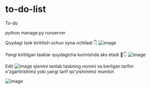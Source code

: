 # to-do-list
To-do

python manage.py runserver

Quydagi task kiritilish uchun oyna ochiladi 👇
![image](https://github.com/dilshodbek0705/to-do-list/assets/90814068/6b06b6cf-2112-4164-b646-98d5f6c99097)

Yangi kiritilgan tasklar quydagicha kurinishda aks etadi 🙂👇
![image](https://github.com/dilshodbek0705/to-do-list/assets/90814068/cc6fb505-aa18-42ff-9a91-3047366e5c1e)


Edit ![image](https://github.com/dilshodbek0705/to-do-list/assets/90814068/ab5a9a3c-6354-4d46-a515-6231ce6851ed) qismini tanlab taskning nomini va berilgan tarfini o'zgartirishimz yoki yangi tarif qo'yishimimz mumkin

![image](https://github.com/dilshodbek0705/to-do-list/assets/90814068/fce6540b-6494-4c08-8e77-e0ce93d5a93e)

